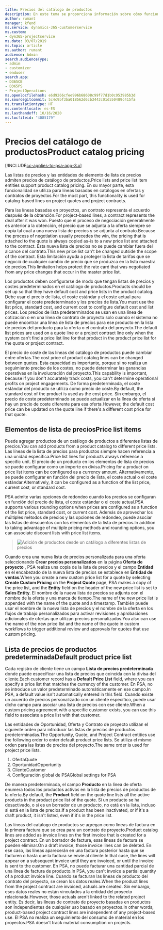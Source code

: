 ```yaml
---
title: Precios del catálogo de productos
description: En este tema se proporciona información sobre cómo funciona el precio del catálogo de productos en Dynamics 365 Project Service Automation (PSA).
author: rumant
manager: kfend
ms.service: dynamics-365-customerservice
ms.custom:
- dyn365-projectservice
ms.date: 03/07/2019
ms.topic: article
ms.author: rumant
audience: Admin
search.audienceType:
- admin
- customizer
- enduser
search.app:
- D365CE
- D365PS
- ProjectOperations
ms.openlocfilehash: e6d9266cfee996b68608c99f77d1b0c053985b3d
ms.sourcegitcommit: 5c4c9bf3ba018562d6cb3443c01d550489c415fa
ms.translationtype: HT
ms.contentlocale: es-ES
ms.lasthandoff: 10/16/2020
ms.locfileid: "4085179"
---
```

# <a name="product-catalog-pricing"></a><span data-ttu-id="98364-103">Precios del catálogo de productos</span><span class="sxs-lookup"><span data-stu-id="98364-103">Product catalog pricing</span></span> 

[!INCLUDE[cc-applies-to-psa-app-3.x](../includes/cc-applies-to-psa-app-3x.md)]


<span data-ttu-id="98364-104">Las listas de precios y las entidades de elemento de lista de precios admiten precios de catálogo de productos.</span><span class="sxs-lookup"><span data-stu-id="98364-104">Price lists and price list item entities support product catalog pricing.</span></span> <span data-ttu-id="98364-105">En su mayor parte, esta funcionalidad se utiliza para líneas basadas en catálogos en ofertas y contratos de proyectos.</span><span class="sxs-lookup"><span data-stu-id="98364-105">For the most part, this functionality is used for catalog-based lines on project quotes and project contracts.</span></span>

<span data-ttu-id="98364-106">Para las líneas basadas en proyectos, un contrato representa el acuerdo después de la obtención.</span><span class="sxs-lookup"><span data-stu-id="98364-106">For project-based lines, a contract represents the deal after it was won.</span></span> <span data-ttu-id="98364-107">Puesto que el proceso de negociación generalmente es anterior a la obtención, el precio que se adjunta a la oferta siempre se copia tal cual a una nueva lista de precios y se adjunta al contrato.</span><span class="sxs-lookup"><span data-stu-id="98364-107">Because the process of negotiation usually precedes the win, the pricing that is attached to the quote is always copied as-is to a new price list and attached to the contract.</span></span> <span data-ttu-id="98364-108">Esta nueva lista de precios no se puede cambiar fuera del alcance del contrato.</span><span class="sxs-lookup"><span data-stu-id="98364-108">This new price list can't be changed outside the scope of the contract.</span></span> <span data-ttu-id="98364-109">Esta limitación ayuda a proteger la lista de tarifas que se negoció de cualquier cambio de precio que se produzca en la lista maestra de precios.</span><span class="sxs-lookup"><span data-stu-id="98364-109">This limitation helps protect the rate card that was negotiated from any price changes that occur in the master price list.</span></span>

<span data-ttu-id="98364-110">Los productos deben configurarse de modo que tengan listas de precios y costes predeterminados en el catálogo de productos.</span><span class="sxs-lookup"><span data-stu-id="98364-110">Products should be set up so that they have default cost and price lists in the product catalog.</span></span> <span data-ttu-id="98364-111">Debe usar el precio de lista, el coste estándar y el coste actual para configurar el coste predeterminado y los precios de lista.</span><span class="sxs-lookup"><span data-stu-id="98364-111">You must use the list price, standard cost, and current cost to configure default cost and list prices.</span></span> <span data-ttu-id="98364-112">Los precios de lista predeterminados se usan en una línea de cotización o en una línea de contrato de proyecto solo cuando el sistema no puede encontrar una línea de lista de precios para ese producto en la lista de precios del producto para la oferta o el contrato del proyecto.</span><span class="sxs-lookup"><span data-stu-id="98364-112">The default list prices are used on a quote line or a project contract line only when the system can't find a price list line for that product in the product price list for the quote or project contract.</span></span>

<span data-ttu-id="98364-113">El precio de coste de las líneas del catálogo de productos puede cambiar entre ofertas.</span><span class="sxs-lookup"><span data-stu-id="98364-113">The cost price of product catalog lines can be changed between quotes.</span></span> <span data-ttu-id="98364-114">Esta capacidad es importante, porque si no realiza un seguimiento preciso de los costes, no puede determinar las ganancias operativas en la involucración del proyecto.</span><span class="sxs-lookup"><span data-stu-id="98364-114">This capability is important, because if you don't accurately track costs, you can't determine operational profits on project engagements.</span></span> <span data-ttu-id="98364-115">De forma predeterminada, el coste estándar del producto se utiliza como precio de coste.</span><span class="sxs-lookup"><span data-stu-id="98364-115">By default, the standard cost of the product is used as the cost price.</span></span> <span data-ttu-id="98364-116">Sin embargo, el precio de coste predeterminado se puede actualizar en la línea de oferta si hay un precio de coste diferente para esa oferta.</span><span class="sxs-lookup"><span data-stu-id="98364-116">However, the default cost price can be updated on the quote line if there's a different cost price for that quote.</span></span>

## <a name="price-list-items"></a><span data-ttu-id="98364-117">Elementos de lista de precios</span><span class="sxs-lookup"><span data-stu-id="98364-117">Price list items</span></span>

<span data-ttu-id="98364-118">Puede agregar productos de un catálogo de productos a diferentes listas de precios.</span><span class="sxs-lookup"><span data-stu-id="98364-118">You can add products from a product catalog to different price lists.</span></span> <span data-ttu-id="98364-119">Las líneas de la lista de precios para productos siempre hacen referencia a una unidad específica.</span><span class="sxs-lookup"><span data-stu-id="98364-119">Price list lines for products always reference a specific unit.</span></span> <span data-ttu-id="98364-120">El precio de un producto en los elementos de lista de precios se puede configurar como un importe en divisa.</span><span class="sxs-lookup"><span data-stu-id="98364-120">Pricing for a product on price list items can be configured as a currency amount.</span></span> <span data-ttu-id="98364-121">Alternativamente, se puede configurar en función del precio de lista, el coste actual o el coste estándar.</span><span class="sxs-lookup"><span data-stu-id="98364-121">Alternatively, it can be configured as a function of the list price, current cost, or standard cost.</span></span>

<span data-ttu-id="98364-122">PSA admite varias opciones de redondeo cuando los precios se configuran en función del precio de lista, el coste estándar o el coste actual.</span><span class="sxs-lookup"><span data-stu-id="98364-122">PSA supports various rounding options when prices are configured as a function of the list price, standard cost, or current cost.</span></span> <span data-ttu-id="98364-123">Además de aprovechar los múltiples métodos de precios y las opciones de redondeo, puede asociar las listas de descuentos con los elementos de la lista de precios.</span><span class="sxs-lookup"><span data-stu-id="98364-123">In addition to taking advantage of multiple pricing methods and rounding options, you can associate discount lists with price list items.</span></span> 

> ![Adición de productos desde un catálogo a diferentes listas de precios](media/basic-guide-16.png)

<span data-ttu-id="98364-125">Cuando crea una nueva lista de precios personalizada para una oferta seleccionando **Crear precios personalizados** en la página **Oferta de proyecto** , PSA realiza una copia de la lista de precios y el campo **Entidad** en el encabezado de la nueva lista de precios se establece en **Entidad de ventas**.</span><span class="sxs-lookup"><span data-stu-id="98364-125">When you create a new custom price list for a quote by selecting **Create Custom Pricing** on the **Project Quote** page, PSA makes a copy of the price list, and the **Entity** field on the header of the new price list is set to **Sales Entity**.</span></span> <span data-ttu-id="98364-126">El nombre de la nueva lista de precios se adjunta con el nombre de la oferta y una marca de tiempo.</span><span class="sxs-lookup"><span data-stu-id="98364-126">The name of the new price list is appended with the name of the quote and a timestamp.</span></span> <span data-ttu-id="98364-127">También puede usar el nombre de la nueva lista de precios y el nombre de la oferta en los flujos de trabajo personalizados para activar revisiones y aprobaciones adicionales de ofertas que utilizan precios personalizados.</span><span class="sxs-lookup"><span data-stu-id="98364-127">You also can use the name of the new price list and the name of the quote in custom workflows to trigger additional review and approvals for quotes that use custom pricing.</span></span>

 
## <a name="default-product-price-list"></a><span data-ttu-id="98364-128">Lista de precios de productos predeterminada</span><span class="sxs-lookup"><span data-stu-id="98364-128">Default product price list</span></span>
<span data-ttu-id="98364-129">Cada registro de cliente tiene un campo **Lista de precios predeterminada** donde puede especificar una lista de precios que coincida con la divisa del cliente.</span><span class="sxs-lookup"><span data-stu-id="98364-129">Each customer record has a **Default Price List** field, where you can specify a price list that matches the currency of the customer.</span></span> <span data-ttu-id="98364-130">En PSA, no se introduce un valor predeterminado automáticamente en ese campo.</span><span class="sxs-lookup"><span data-stu-id="98364-130">In PSA, a default value isn't automatically entered in this field.</span></span> <span data-ttu-id="98364-131">Cuando existe un acuerdo de precios personalizado con un cliente específico, puede usar dicho campo para asociar una lista de precios con ese cliente.</span><span class="sxs-lookup"><span data-stu-id="98364-131">When a custom pricing agreement with a specific customer exists, you can use this field to associate a price list with that customer.</span></span>

<span data-ttu-id="98364-132">Las entidades de Oportunidad, Oferta y Contrato de proyecto utilizan el siguiente orden para introducir las listas de precios de productos predeterminadas.</span><span class="sxs-lookup"><span data-stu-id="98364-132">The Opportunity, Quote, and Project Contract entities use the following order to enter default product price lists.</span></span> <span data-ttu-id="98364-133">Se utiliza el mismo orden para las listas de precios del proyecto.</span><span class="sxs-lookup"><span data-stu-id="98364-133">The same order is used for project price lists.</span></span>

1.  <span data-ttu-id="98364-134">Oferta</span><span class="sxs-lookup"><span data-stu-id="98364-134">Quote</span></span>
2.  <span data-ttu-id="98364-135">Oportunidad</span><span class="sxs-lookup"><span data-stu-id="98364-135">Opportunity</span></span>
3.  <span data-ttu-id="98364-136">Cliente</span><span class="sxs-lookup"><span data-stu-id="98364-136">Customer</span></span>
4.  <span data-ttu-id="98364-137">Configuración global de PSA</span><span class="sxs-lookup"><span data-stu-id="98364-137">Global settings for PSA</span></span>

<span data-ttu-id="98364-138">De manera predeterminada, el campo **Producto** en la línea de oferta enumera todos los productos activos en la lista de precios de productos de la oferta.</span><span class="sxs-lookup"><span data-stu-id="98364-138">By default, the **Product** field on the quote line lists all the active products in the product price list of the quote.</span></span> <span data-ttu-id="98364-139">Si un producto se ha desactivado, o si es un borrador de un producto, no está en la lista, incluso si está en la lista de precios.</span><span class="sxs-lookup"><span data-stu-id="98364-139">If a product has been inactivated, or if it's a draft product, it isn't listed, even if it's in the price list.</span></span> 

<span data-ttu-id="98364-140">Las líneas del catálogo de productos se agregan como líneas de factura en la primera factura que se crea para un contrato de proyecto.</span><span class="sxs-lookup"><span data-stu-id="98364-140">Product catalog lines are added as invoice lines on the first invoice that is created for a project contract.</span></span> <span data-ttu-id="98364-141">En un borrador de factura, esas líneas de factura se pueden eliminar.</span><span class="sxs-lookup"><span data-stu-id="98364-141">On a draft invoice, those invoice lines can be deleted.</span></span> <span data-ttu-id="98364-142">En ese caso, las líneas aparecerán en una factura posterior hasta que se facturen o hasta que la factura se envíe al cliente.</span><span class="sxs-lookup"><span data-stu-id="98364-142">In that case, the lines will appear on a subsequent invoice until they are invoiced, or until the invoice is sent to the customer.</span></span> <span data-ttu-id="98364-143">En PSA, no puede facturar una cantidad parcial de una línea de factura de producto.</span><span class="sxs-lookup"><span data-stu-id="98364-143">In PSA, you can't invoice a partial quantity of a product invoice line.</span></span> <span data-ttu-id="98364-144">Cuando se facturan las líneas de producto del contrato del proyecto, se crean los datos reales.</span><span class="sxs-lookup"><span data-stu-id="98364-144">When the product lines from the project contract are invoiced, actuals are created.</span></span> <span data-ttu-id="98364-145">Sin embargo, esos datos reales no están vinculados a la entidad del proyecto relacionada.</span><span class="sxs-lookup"><span data-stu-id="98364-145">However, those actuals aren't linked to the related project entity.</span></span> <span data-ttu-id="98364-146">Es decir, las líneas de contrato de proyecto basadas en productos son independientes de cualquier uso basado en proyectos.</span><span class="sxs-lookup"><span data-stu-id="98364-146">In other words, product-based project contract lines are independent of any project-based use.</span></span> <span data-ttu-id="98364-147">El PSA no realiza un seguimiento del consumo de material en los proyectos.</span><span class="sxs-lookup"><span data-stu-id="98364-147">PSA doesn't track material consumption on projects.</span></span>
